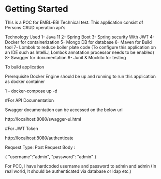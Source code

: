 # Getting Started

This is a POC for EMBL-EBI Technical test. This application consist of Persons CRUD operation api's

Technology Used
1- Java 11
2- Spring Boot
3- Spring security With JWT
4- Docker for containerization
5- Mongo DB for database
6- Maven for Build tool
7- Lombok to reduce boiler plate code (To configure this application on an IDE such as IntelliJ, Lombok annotation processor needs to be enabled)
8- Swagger for documentation
9- Junit & Mockito for testing

To build application

Prerequisite
     Docker Engine should be up and running to run this application as docker container

1 - docker-compose up -d

#For API Documentation

Swagger documentation can be accessed on the below url

   http://localhost:8080/swagger-ui.html


#For JWT Token

http://localhost:8080/authenticate

Request Type: Post
Request Body : 

{
"username":"admin",
"password": "admin"
}

For POC, I have hardcoded username and password to admin and admin (In real world, It should be authenticated via database or ldap etc.)


